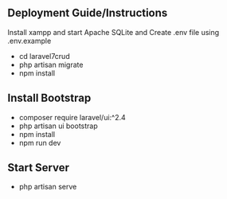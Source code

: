 ## Deployment Guide/Instructions

Install xampp and start Apache SQLite and Create .env file using .env.example

- cd laravel7crud
- php artisan migrate
- npm install


## Install Bootstrap

- composer require laravel/ui:^2.4
- php artisan ui bootstrap
- npm install
- npm run dev

## Start Server

- php artisan serve



